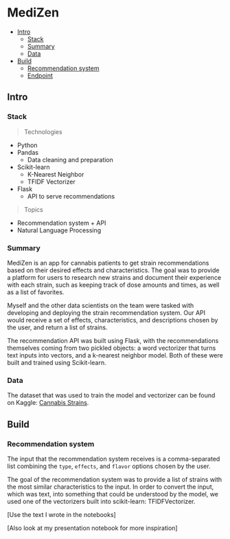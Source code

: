 # MediZen

* [Intro](#intro)
  * [Stack](#stack)
  * [Summary](#summary)
  * [Data](#data)
* [Build](#build)
  * [Recommendation system](#recommendation-system)
  * [Endpoint](#endpoint)

## Intro

### Stack

> Technologies

* Python
* Pandas
  * Data cleaning and preparation
* Scikit-learn
  * K-Nearest Neighbor
  * TFIDF Vectorizer
* Flask
  * API to serve recommendations

> Topics

* Recommendation system + API
* Natural Language Processing

### Summary

MediZen is an app for cannabis patients to get strain recommendations based on their
desired effects and characteristics. The goal was to provide a platform for users to
research new strains and document their experience with each strain, such as keeping
track of dose amounts and times, as well as a list of favorites.

Myself and the other data scientists on the team were tasked with developing and
deploying the strain recommendation system. Our API would receive a set of effects,
characteristics, and descriptions chosen by the user, and return a list of strains.

The recommendation API was built using Flask, with the recommendations themselves coming
from two pickled objects: a word vectorizer that turns text inputs into vectors, and a
k-nearest neighbor model. Both of these were built and trained using Scikit-learn.

### Data

The dataset that was used to train the model and vectorizer can be found on Kaggle:
[Cannabis Strains](https://www.kaggle.com/kingburrito666/cannabis-strains).

## Build

### Recommendation system

The input that the recommendation system receives is a comma-separated list combining
the `type`, `effects`, and `flavor` options chosen by the user.

The goal of the recommendation system was to provide a list of strains with the most
similar characteristics to the input. In order to convert the input, which was text,
into something that could be understood by the model, we used one of the vectorizers
built into scikit-learn: TFIDFVectorizer.

[Use the text I wrote in the notebooks]

[Also look at my presentation notebook for more inspiration]













